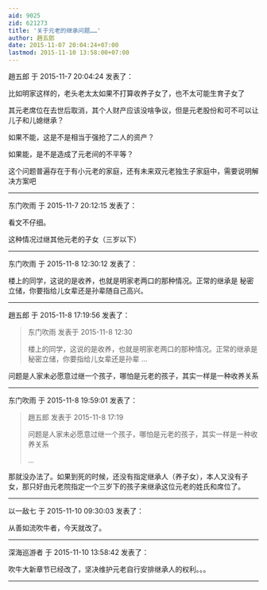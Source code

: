 ```yaml
---
aid: 9025
zid: 621273
title: '关于元老的继承问题……'
author: 趙五郎
date: 2015-11-07 20:04:24+07:00
lastmod: 2015-11-10 13:58:00+07:00
---
```


趙五郎 于 2015-11-7 20:04:24 发表了：

比如明家这样的，老头老太太如果不打算收养子女了，也不太可能生育子女了

其元老席位在去世后取消，其个人财产应该没啥争议，但是元老股份和可不可以让儿子和儿媳继承？

如果不能，这是不是相当于强抢了二人的资产？

如果能，是不是造成了元老间的不平等？

这个问题普遍存在于有小元老的家庭，还有未来双元老独生子家庭中，需要说明解决方案吧

---------

东门吹雨 于 2015-11-7 20:12:15 发表了：

看文不仔细。

这种情况过继其他元老的子女（三岁以下）

---------

东门吹雨 于 2015-11-8 12:30:12 发表了：

楼上的同学，这说的是收养，也就是明家老两口的那种情况。正常的继承是 秘密立储，你要指给儿女辈还是孙辈随自己高兴。

---------

趙五郎 于 2015-11-8 17:19:56 发表了：

> 东门吹雨 发表于 2015-11-8 12:30
> 
> 楼上的同学，这说的是收养，也就是明家老两口的那种情况。正常的继承是 秘密立储，你要指给儿女辈还是孙辈 ...



问题是人家未必愿意过继一个孩子，哪怕是元老的孩子，其实一样是一种收养关系

---------

东门吹雨 于 2015-11-8 19:59:01 发表了：

> 趙五郎 发表于 2015-11-8 17:19
> 
> 问题是人家未必愿意过继一个孩子，哪怕是元老的孩子，其实一样是一种收养关系
> 
> ...



那就没办法了。如果到死的时候，还没有指定继承人（养子女），本人又没有子女，那只好由元老院指定一个三岁下的孩子来继承这位元老的姓氏和席位了。

---------

以一敌七 于 2015-11-10 09:30:03 发表了：

从善如流吹牛者，今天就改了。

---------

深海巡游者 于 2015-11-10 13:58:42 发表了：

吹牛大新章节已经改了，坚决维护元老自行安排继承人的权利。。。

---------

